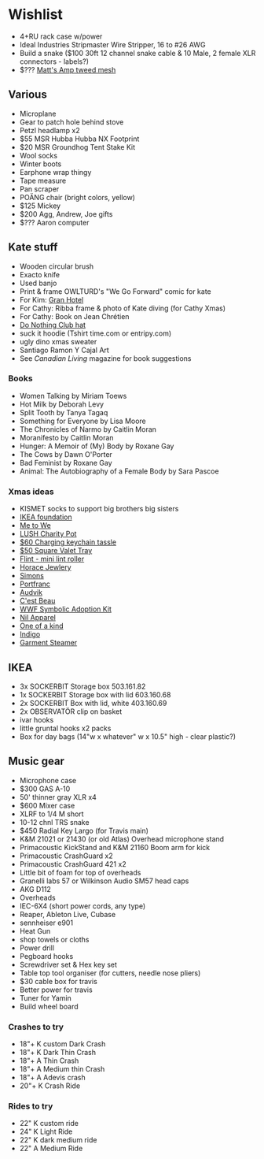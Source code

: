 # Wishlist

- 4+RU rack case w/power
- Ideal Industries Stripmaster Wire Stripper, 16 to #26 AWG
- Build a snake ($100 30ft 12 channel snake cable & 10 Male, 2 female XLR connectors - labels?)
- $??? [Matt's Amp tweed mesh](https://nextgenguitars.ca/categories/cab-case-parts/grill-cloth-piping.html)

## Various

- Microplane
- Gear to patch hole behind stove
- Petzl headlamp x2
- $55 MSR Hubba Hubba NX Footprint
- $20 MSR Groundhog Tent Stake Kit
- Wool socks
- Winter boots
- Earphone wrap thingy
- Tape measure
- Pan scraper
- POÄNG chair (bright colors, yellow)
- $125 Mickey
- $200 Agg, Andrew, Joe gifts
- $??? Aaron computer

## Kate stuff

- Wooden circular brush
- Exacto knife
- Used banjo
- Print & frame OWLTURD's "We Go Forward" comic for kate
- For Kim: [Gran Hotel](https://en.wikipedia.org/wiki/Gran_Hotel_(TV_series))
- For Cathy: Ribba frame & photo of Kate diving (for Cathy Xmas)
- For Cathy: Book on Jean Chrétien
- [Do Nothing Club hat](https://www.etsy.com/ca/listing/216436785/do-nothing-club-hat-white)
- suck it hoodie (Tshirt time.com or entripy.com)
- ugly dino xmas sweater
- Santiago Ramon Y Cajal Art
- See _Canadian Living_ magazine for book suggestions

### Books

- Women Talking by Miriam Toews
- Hot Milk by Deborah Levy
- Split Tooth by Tanya Tagaq
- Something for Everyone by Lisa Moore
- The Chronicles of Narmo by Caitlin Moran
- Moranifesto by Caitlin Moran
- Hunger: A Memoir of (My) Body by Roxane Gay
- The Cows by Dawn O'Porter
- Bad Feminist by Roxane Gay
- Animal: The Autobiography of a Female Body by Sara Pascoe

### Xmas ideas

- KISMET socks to support big brothers big sisters
- [IKEA foundation](https://www.ikeafoundation.org/)
- [Me to We](https://shop.metowe.com/)
- [LUSH Charity Pot](https://www.lush.ca/en/body/body-lotions/charity-pot/9999905236.html)
- [$60 Charging keychain tassle](https://www.casetify.com/product/iphone-tassel-leather-charging-cable-noir)
- [$50 Square Valet Tray](https://www.leatherology.com/square-valet-tray-beige-leather-ginger/)
- [Flint - mini lint roller](https://meetflint.com/)
- [Horace Jewlery](https://horacejewelry.com/)
- [Simons](https://www.simons.ca/en)
- [Portfranc](https://www.portfranc.co/)
- [Audvik](https://audvik.com/)
- [C'est Beau](https://cestbeau.co/en/)
- [WWF Symbolic Adoption Kit](https://shop.wwf.ca/collections/adoptions)
- [Nil Apparel](https://nilapparel.com/)
- [One of a kind](https://oneofakindonlineshop.com/)
- [Indigo](https://www.chapters.indigo.ca)
- [Garment Steamer](https://reliablecorporation.com)

## IKEA

- 3x SOCKERBIT Storage box 503.161.82
- 1x SOCKERBIT Storage box with lid 603.160.68
- 2x SOCKERBIT Box with lid, white 403.160.69
- 2x OBSERVATÖR clip on basket
- ivar hooks
- little gruntal hooks x2 packs
- Box for day bags (14"w x whatever" w x 10.5" high - clear plastic?)

## Music gear

- Microphone case
- $300 GAS A-10
- 50' thinner gray XLR x4
- $600 Mixer case
- XLRF to 1/4 M short
- 10-12 chnl TRS snake
- $450 Radial Key Largo (for Travis main)
- K&M 21021 or 21430 (or old Atlas) Overhead microphone stand
- Primacoustic KickStand and K&M 21160 Boom arm for kick
- Primacoustic CrashGuard x2
- Primacoustic CrashGuard 421 x2
- Little bit of foam for top of overheads
- Granelli labs 57 or Wilkinson Audio SM57 head caps
- AKG D112
- Overheads
- IEC-6X4 (short power cords, any type)
- Reaper, Ableton Live, Cubase
- sennheiser e901
- Heat Gun
- shop towels or cloths
- Power drill
- Pegboard hooks
- Screwdriver set & Hex key set
- Table top tool organiser (for cutters, needle nose pliers)
- $30 cable box for travis
- Better power for travis
- Tuner for Yamin
- Build wheel board

### Crashes to try

- 18"+ K custom Dark Crash
- 18"+ K Dark Thin Crash
- 18"+ A Thin Crash
- 18"+ A Medium thin Crash
- 18"+ A Adevis crash
- 20"+ K Crash Ride

### Rides to try

- 22" K custom ride
- 24" K Light Ride
- 22" K dark medium ride
- 22" A Medium Ride
